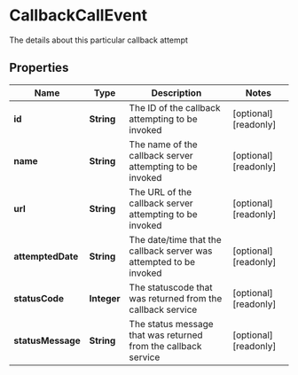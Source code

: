 

# CallbackCallEvent

The details about this particular callback attempt

## Properties

| Name | Type | Description | Notes |
|------------ | ------------- | ------------- | -------------|
|**id** | **String** | The ID of the callback attempting to be invoked |  [optional] [readonly] |
|**name** | **String** | The name of the callback server attempting to be invoked |  [optional] [readonly] |
|**url** | **String** | The URL of the callback server attempting to be invoked |  [optional] [readonly] |
|**attemptedDate** | **String** | The date/time that the callback server was attempted to be invoked |  [optional] [readonly] |
|**statusCode** | **Integer** | The statuscode that was returned from the callback service |  [optional] [readonly] |
|**statusMessage** | **String** | The status message that was returned from the callback service |  [optional] [readonly] |



